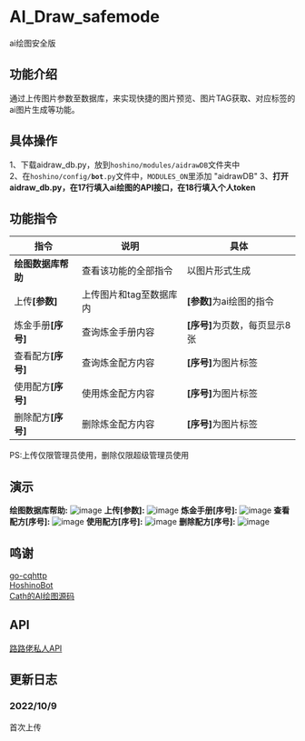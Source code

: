 # AI_Draw_safemode
ai绘图安全版
## 功能介绍
通过上传图片参数至数据库，来实现快捷的图片预览、图片TAG获取、对应标签的ai图片生成等功能。
## 具体操作
1、下载aidraw_db.py，放到<code>hoshino/modules/aidrawDB</code>文件夹中\
2、在<code>hoshino/config/__bot__.py</code>文件中，<code>MODULES_ON</code>里添加 "aidrawDB"
3、<b>打开aidraw_db.py，在17行填入ai绘图的API接口，在18行填入个人token</b>
## 功能指令
|  指令   | 说明  | 具体  |
|  ----  | ----  | ----  |
| <b>绘图数据库帮助</b>  |  查看该功能的全部指令  | 以图片形式生成  |
| 上传<b>[参数]</b>  | 上传图片和tag至数据库内  | <b>[参数]</b>为ai绘图的指令  |
| 炼金手册<b>[序号]</b>  | 查询炼金手册内容  | <b>[序号]</b>为页数，每页显示8张  |
| 查看配方<b>[序号]</b>  | 查询炼金配方内容  | <b>[序号]</b>为图片标签  |
| 使用配方<b>[序号]</b>  | 使用炼金配方内容  | <b>[序号]</b>为图片标签  |
| 删除配方<b>[序号]</b>  | 删除炼金配方内容  | <b>[序号]</b>为图片标签  |
PS:上传仅限管理员使用，删除仅限超级管理员使用
## 演示
<b>绘图数据库帮助:</b>
![image](https://github.com/jiyemengmei/AI_Draw_safemode/blob/main/image/%E7%BB%98%E5%9B%BE%E6%95%B0%E6%8D%AE%E5%BA%93%E5%B8%AE%E5%8A%A9.png)
<b>上传[参数]:</b>
![image](https://github.com/jiyemengmei/AI_Draw_safemode/blob/main/image/%E4%B8%8A%E4%BC%A0.png)
<b>炼金手册[序号]:</b>
![image](https://github.com/jiyemengmei/AI_Draw_safemode/blob/main/image/%E7%82%BC%E9%87%91%E6%89%8B%E5%86%8C.png)
<b>查看配方[序号]:</b>
![image](https://github.com/jiyemengmei/AI_Draw_safemode/blob/main/image/%E6%9F%A5%E7%9C%8B%E9%85%8D%E6%96%B9.png)
<b>使用配方[序号]:</b>
![image](https://github.com/jiyemengmei/AI_Draw_safemode/blob/main/image/%E4%BD%BF%E7%94%A8%E9%85%8D%E6%96%B9.png)
<b>删除配方[序号]:</b>
![image](https://github.com/jiyemengmei/AI_Draw_safemode/blob/main/image/%E5%88%A0%E9%99%A4%E9%85%8D%E6%96%B9.png)
## 鸣谢
<a href="https://github.com/Mrs4s/go-cqhttp" target="_BLANK">go-cqhttp</a>\
<a href="https://github.com/Ice-Cirno/HoshinoBot" target="_BLANK">HoshinoBot</a>\
<a href="" target="_BLANK">Cath的AI绘图源码</a>
## API
<a href="" target="_BLANK">路路佬私人API</a>
## 更新日志
### 2022/10/9
首次上传
